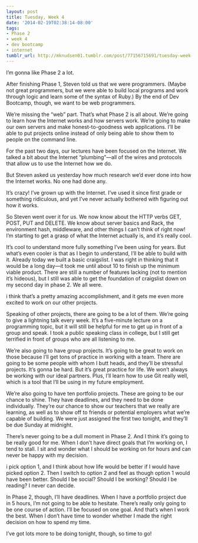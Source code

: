```yaml
---
layout: post
title: Tuesday, Week 4
date: '2014-02-19T02:38:14-08:00'
tags:
- Phase 2
- week 4
- dev bootcamp
- internet
tumblr_url: http://mknudsen01.tumblr.com/post/77156715691/tuesday-week-4
---
```

I’m gonna like Phase 2 a lot.

After finishing Phase 1, Steven told us that we were programmers. (Maybe not great programmers, but we were able to build local programs and work through logic and learn some of the syntax of Ruby.) By the end of Dev Bootcamp, though, we want to be web programmers.

We’re missing the “web” part. That’s what Phase 2 is all about. We’re going to learn how the Internet works and how servers work. We’re going to make our own servers and make honest-to-goodness web applications. I’ll be able to put projects online instead of only being able to show them to people on the command line.

For the past two days, our lectures have been focused on the Internet. We talked a bit about the Internet “plumbing”—all of the wires and protocols that allow us to use the Internet how we do.

But Steven asked us yesterday how much research we’d ever done into how the Internet works. No one had done any.

It’s crazy! I’ve grown up with the Internet. I’ve used it since first grade or something ridiculous, and yet I’ve never actually bothered with figuring out how it works.

So Steven went over it for us. We now know about the HTTP verbs GET, POST, PUT and DELETE. We know about server basics and Rack, the environment hash, middleware, and other things I can’t think of right now! I’m starting to get a grasp of what the Internet actually is, and it’s really cool.

It’s cool to understand more fully something I’ve been using for years. But what’s even cooler is that as I begin to understand, I’ll be able to build with it. Already today we built a basic craigslist. I was right in thinking that it would be a long day—it took me until about 10 to finish up the minimum viable product. There are still a number of features lacking (not to mention it’s hideous), but I still was able to get the foundation of craigslist down on my second day in phase 2. We all were.

i think that’s a pretty amazing accomplishment, and it gets me even more excited to work on our other projects.

Speaking of other projects, there are going to be a lot of them. We’re going to give a lightning talk every week. It’s a five-minute lecture on a programming topic, but it will still be helpful for me to get up in front of a group and speak. I took a public speaking class in college, but I still get terrified in front of groups who are all listening to me.

We’re also going to have group projects. It’s going to be great to work on those because I’ll get tons of practice in working with a team. There are going to be some people with whom I butt heads, and they’ll be stressful projects. It’s gonna be hard. But it’s great practice for life. We won’t always be working with our ideal partners. Plus, I’ll learn how to use Git really well, which is a tool that I’ll be using in my future employment.

We’re also going to have ten portfolio projects. These are going to be our chance to shine. They have deadlines, and they need to be done individually. They’re our chance to show our teachers that we really are learning, as well as to show off to friends or potential employers what we’re capable of building. We were just assigned the first two tonight, and they’ll be due Sunday at midnight.

There’s never going to be a dull moment in Phase 2. And I think it’s going to be really good for me. When I don’t have direct goals that I’m working on, I tend to stall. I sit and wonder what I should be working on for hours and can never be happy with my decision.

i pick option 1, and I think about how life would be better if I would have picked option 2. Then I switch to option 2 and feel as though option 1 would have been better. Should I be social? Should I be working? Should I be reading? I never can decide.

In Phase 2, though, I’ll have deadlines. When I have a portfolio project due in 5 hours, I’m not going to be able to hesitate. There’s really only going to be one course of action. I’ll be focused on one goal. And that’s when I work the best. When I don’t have time to wonder whether I made the right decision on how to spend my time.

I’ve got lots more to be doing tonight, though, so time to go!
